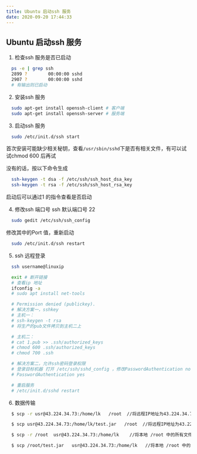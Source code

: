 ```yaml
---
title: Ubuntu 启动ssh 服务
date: 2020-09-20 17:44:33
---
```


## Ubuntu 启动ssh 服务

1. 检查ssh 服务是否已启动
```sh
  ps -e | grep ssh
  2899 ?        00:00:00 sshd
  2907 ?        00:00:00 sshd
  # 有输出则已启动
```

2. 安装ssh 服务
```sh
  sudo apt-get install openssh-client # 客户端
  sudo apt-get install openssh-server # 服务端
```

3. 启动ssh 服务
```sh
  sudo /etc/init.d/ssh start
```
首次安装可能缺少相关秘钥，查看`/usr/sbin/sshd`下是否有相关文件，有可以试试chmod 600 后再试

没有的话，按以下命令生成
```sh
  ssh-keygen -t dsa -f /etc/ssh/ssh_host_dsa_key
  ssh-keygen -t rsa -f /etc/ssh/ssh_host_rsa_key
```
启动后可以通过1 的指令查看是否启动

4. 修改ssh 端口号
ssh 默认端口号 22
```sh
  sudo gedit /etc/ssh/ssh_config
```
修改其中的Port 值，重新启动
```sh
  sudo /etc/init.d/ssh restart
```

5. ssh 远程登录
```sh
  ssh username@linuxip

  exit # 断开链接
  # 查看ip 地址
  ifconfig -a
  # sudo apt install net-tools

  # Permission denied (publickey). 
  # 解决方案一，sshkey
  # 主机一：
  # ssh-keygen -t rsa
  # 将生产的pub文件拷贝到主机二上

  # 主机二：
  # cat 1.pub >> .ssh/authorized_keys 
  # chmod 600 .ssh/authorized_keys 
  # chmod 700 .ssh

  # 解决方案二，允许ssh密码登录权限
  # 登录目标机器 打开 /etc/ssh/sshd_config ，修改PasswordAuthentication no 为：
  # PasswordAuthentication yes

  # 重启服务
  # /etc/init.d/sshd restart
```

6. 数据传输
```sh
  $ scp -r usr@43.224.34.73:/home/lk   /root  //将远程IP地址为43.224.34.73的usr用户下路径为 /home/lk 的所有文件拷贝到本地 /root 文件夹中

  $ scp usr@43.224.34.73:/home/lk/test.jar   /root  //将远程IP地址为43.224.34.73的usr用户下路径为 /home/lk 的test.jar文件拷贝到本地 /root 文件夹中

  $ scp -r /root  usr@43.224.34.73:/home/lk    //将本地 /root 中的所有文件拷贝到远程IP地址为43.224.34.73的usr用户下路径为 /home/lk 的文件夹中

  $ scp /root/test.jar   usr@43.224.34.73:/home/lk   //将本地 /root 中的test.jar文件拷贝到远程IP地址为43.224.34.73的usr用户下路径为 /home/lk 的文件夹中
```
